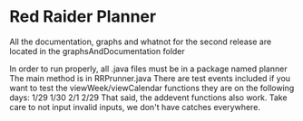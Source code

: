 # Red Raider Planner
All the documentation, graphs and whatnot for the second release are located in the graphsAndDocumentation folder

In order to run properly, all .java files must be in a package named planner
The main method is in RRPrunner.java
There are test events included if you want to test the viewWeek/viewCalendar functions
they are on the following days:
    1/29
    1/30
    2/1
    2/29
That said, the addevent functions also work.  Take care to not input invalid inputs, we don't have catches everywhere.

